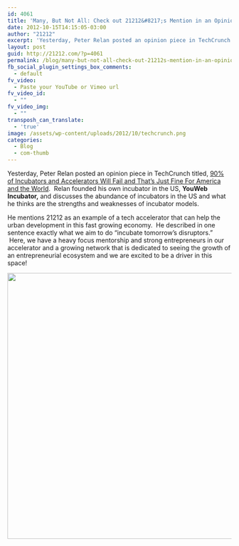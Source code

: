 ```yaml
---
id: 4061
title: 'Many, But Not All: Check out 21212&#8217;s Mention in an Opinion Piece in TechCrunch'
date: 2012-10-15T14:15:05-03:00
author: "21212"
excerpt: 'Yesterday, Peter Relan posted an opinion piece in TechCrunch...he described in one sentence exactly what we aim to do "incubate tomorrow’s disruptors."  '
layout: post
guid: http://21212.com/?p=4061
permalink: /blog/many-but-not-all-check-out-21212s-mention-in-an-opinion-piece-in-techcrunch/
fb_social_plugin_settings_box_comments:
  - default
fv_video:
  - Paste your YouTube or Vimeo url
fv_video_id:
  - ""
fv_video_img:
  - ""
transposh_can_translate:
  - 'true'
image: /assets/wp-content/uploads/2012/10/techcrunch.png
categories:
  - Blog
  - com-thumb
---
```

Yesterday, Peter Relan posted an opinion piece in TechCrunch titled, [90% of Incubators and Accelerators Will Fail and That&#8217;s Just Fine For America and the World](http://techcrunch.com/2012/10/14/90-of-incubators-and-accelerators-will-fail-and-why-thats-just-fine-for-america-and-the-world/).  Relan founded his own incubator in the US, **YouWeb Incubator,** and discusses the abundance of incubators in the US and what he thinks are the strengths and weaknesses of incubator models.

He mentions 21212 as an example of a tech accelerator that can help the urban development in this fast growing economy.  He described in one sentence exactly what we aim to do &#8220;incubate tomorrow’s disruptors.&#8221;  Here, we have a heavy focus mentorship and strong entrepreneurs in our accelerator and a growing network that is dedicated to seeing the growth of an entrepreneurial ecosystem and we are excited to be a driver in this space!

[<img class="alignnone size-full wp-image-4069" title="techcrunch21212" src="{{ site.url }}/assets/wp-content/uploads/2012/10/techcrunch212122.png" alt="" width="540" height="597" srcset="{{ site.url }}/assets/wp-content/uploads/2012/10/techcrunch212122.png 540w, {{ site.url }}/assets/wp-content/uploads/2012/10/techcrunch212122-271x300.png 271w" sizes="(max-width: 540px) 100vw, 540px" />](http://21212.com/assets/wp-content/uploads/2012/10/techcrunch212122.png)